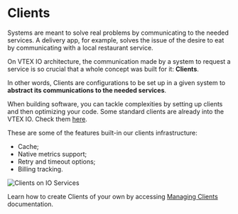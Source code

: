 # Clients 

Systems are meant to solve real problems by communicating to the needed services. A delivery app, for example, solves the issue of the desire to eat by communicating with a local restaurant service. 

On VTEX IO architecture, the communication made by a system to request a service is so crucial that a whole concept was built for it: **Clients**.

In other words, Clients are configurations to be set up in a given system to **abstract its communications to the needed services**. 

When building software, you can tackle complexities by setting up clients and then optimizing your code. Some standard clients are already into the VTEX IO. Check them [here](https://github.com/vtex/node-vtex-api/blob/ccf4d8f8d3208007c4bfd558baf979df8d825af8/src/clients/IOClients.ts).

These are some of the features built-in our clients infrastructure:

 - Cache;
 - Native metrics support;
 - Retry and timeout options;
 - Billing tracking.

![Clients on IO Services](https://imgur.com/i45O8MN.png)

Learn how to create Clients of your own by accessing [Managing Clients](https://developers.vtex.com/vtex-developer-docs/docs/vtex-io-documentation-how-to-create-and-use-clients) documentation. 
